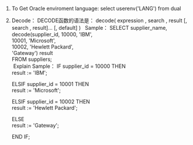 1. To Get Oracle enviroment language:
   select userenv('LANG') from dual
2. Decode：
   DECODE函数的语法是：
   decode( expression , search , result [, search , result]... [, default] )
   Sample：
     SELECT supplier_name,  
            decode(supplier_id, 10000, 'IBM',  
                   10001, 'Microsoft',  
                   10002, 'Hewlett Packard',  
                   'Gateway') result  
     FROM suppliers;  
  Explain Sample：
   IF supplier_id = 10000 THEN  
      result := 'IBM';  
  
   ELSIF supplier_id = 10001 THEN  
      result := 'Microsoft';  
  
   ELSIF supplier_id = 10002 THEN  
      result := 'Hewlett Packard';  
  
   ELSE  
      result := 'Gateway';  
  
   END IF; 
